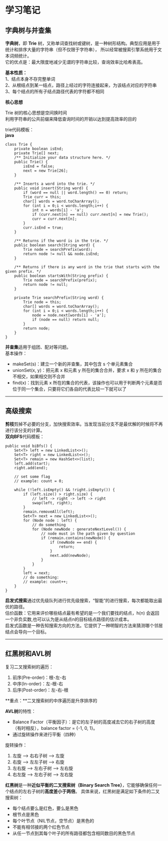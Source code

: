 # 学习笔记

## 字典树与并查集  
**字典树**，即 **Trie** 树，又称单词查找树或键树，是一种树形结构。典型应用是用于统计和排序大量的字符串（但不仅限于字符串），
所以经常被搜索引擎系统用于文本词频统计。   
它的优点是：最大限度地减少无谓的字符串比较，查询效率比哈希表高。  

**基本性质：**  
1、结点本身不存完整单词  
2、从根结点到某一结点，路径上经过的字符连接起来，为该结点对应的字符串  
3、每个结点的所有子结点路径代表的字符都不相同  


**核心思想**  

Trie 树的核心思想是空间换时间  
利用字符串的公共前缀来降低查询时间的开销以达到提高效率的目的  


trie代码模板：  
**java**    

```
class Trie {
    private boolean isEnd;
    private Trie[] next;
    /** Initialize your data structure here. */
    public Trie() {
        isEnd = false;
        next = new Trie[26];
    }
    
    /** Inserts a word into the trie. */
    public void insert(String word) {
        if (word == null || word.length() == 0) return;
        Trie curr = this;
        char[] words = word.toCharArray();
        for (int i = 0;i < words.length;i++) {
            int n = words[i] - 'a';
            if (curr.next[n] == null) curr.next[n] = new Trie();
            curr = curr.next[n];
        }
        curr.isEnd = true;
    }
    
    /** Returns if the word is in the trie. */
    public boolean search(String word) {
        Trie node = searchPrefix(word);
        return node != null && node.isEnd;
    }
    
    /** Returns if there is any word in the trie that starts with the given prefix. */
    public boolean startsWith(String prefix) {
        Trie node = searchPrefix(prefix);
        return node != null;
    }

    private Trie searchPrefix(String word) {
        Trie node = this;
        char[] words = word.toCharArray();
        for (int i = 0;i < words.length;i++) {
            node = node.next[words[i] - 'a'];
            if (node == null) return null;
        }
        return node;
    }
}

```


**并查集**适用于组团、配对等问题。  
基本操作：  
- makeSet(s)：建立一个新的并查集，其中包含 s 个单元素集合  
- unionSet(x, y)：把元素 x 和元素 y 所在的集合合并，要求 x 和 y 所在的集合不相交，如果相交则不合并  
- find(x)：找到元素 x 所在的集合的代表，该操作也可以用于判断两个元素是否位于同一个集合，只要将它们各自的代表比较一下就可以了  

***

## 高级搜索  

**剪枝**剪掉不必要的分支，加快搜索效率。当发现当前分支不是最优解的时候将不再进行该分支的计算。  
**双向BFS**代码模板：  

```
public void biBfs() {
    Set<T> left = new LinkedList<>();
    Set<T> right = new LinkedList<>();
    Set<T> remain = new HashSet<>(list);
    left.add(start);
    right.add(end);
    
    // set some flag
    // example: count = 0;
    
    while (!left.isEmpty() && !right.isEmpty()) {
        if (left.size() > right.size) {
            // left -> right -> left -> right
            swap(left, right);
        }
        remain.removeAll(left);
        Set<T> next = new LinkedList<>();
        for (Node node : left) {
            // do something
            for (Node newNode : generateNextLevel()) {
                // node must in the path given by question
                if (remain.contains(newNode)) {
                    if (newNode == end) {
                        return;
                    }
                    next.add(newNode);
                }
            }
        }
        left = next;
        // do something: 
        // example: count++;
    }
}
```
**启发式搜索**通过优先级队列进行优先级搜索，“智能”的进行搜索，每次都能取出最优的路径。  
估价函数：它用来评价哪些结点最有希望的是一个我们要找的结点，h(n) 会返回一个非负实数,也可以认为是从结点n的目标结点路径的估计成本。    
启发式函数是一种告知搜索方向的方法。它提供了一种明智的方法来猜测哪个邻居结点会导向一个目标。    

***

## 红黑树和AVL树


复习二叉搜索树的遍历：  

1. 前序(Pre-order)：根-左-右  
2. 中序(In-order)：左-根-右  
3. 后序(Post-order)：左-右-根  

**重点：**二叉搜索树的中序遍历是升序排序的  

**AVL树**的特性：  
- Balance Factor（平衡因子）：是它的左子树的高度减去它的右子树的高度（有时相反），balance factor = {-1, 0, 1}。  
- 通过旋转操作来进行平衡（四种）  

旋转操作：  
1. 左旋  -->	右右子树 —> 左旋  
2. 右旋  -->	左左子树 —> 右旋  
3. 左右旋  -->	左右子树 —> 左右旋    
4. 右左旋  -->	左右子树 —> 左右旋    


**红黑树**是一种**近似平衡的二叉搜索树（Binary Search Tree）**，它能够确保任何一个结点的左右子树的**高度差小于两倍**。
具体来说，红黑树是满足如下条件的二叉搜索树：  

- 每个结点要么是红色，要么是黑色  
- 根节点是黑色  
- 每个叶节点（NIL节点，空节点）是黑色的  
- 不能有相邻接的两个红色节点   
- 从任一节点到其每个叶子的所有路径都包含相同数目的黑色节点  














